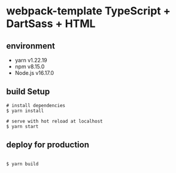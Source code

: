 # webpack-template TypeScript + DartSass + HTML

## environment

- yarn v1.22.19
- npm v8.15.0
- Node.js v16.17.0

## build Setup

```
# install dependencies
$ yarn install

# serve with hot reload at localhost
$ yarn start

```

## deploy for production

```

$ yarn build

```

